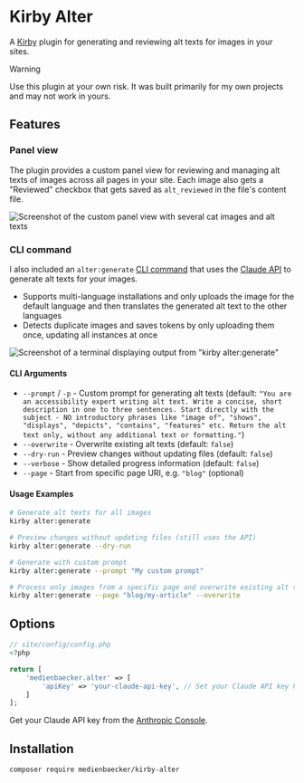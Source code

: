 # Kirby Alter

A [Kirby](https://getkirby.com/) plugin for generating and reviewing alt texts for images in your sites.

> [!WARNING]  
> Use this plugin at your own risk. It was built primarily for my own projects and may not work in yours.

## Features

### Panel view

The plugin provides a custom panel view for reviewing and managing alt texts of images across all pages in your site. Each image also gets a "Reviewed" checkbox that gets saved as `alt_reviewed` in the file's content file.

![Screenshot of the custom panel view with several cat images and alt texts](https://github.com/user-attachments/assets/6136bebe-ec70-4a33-ab61-80a994af237c)

### CLI command

I also included an `alter:generate` [CLI command](https://github.com/getkirby/cli) that uses the [Claude API](https://docs.anthropic.com/en/api/overview) to generate alt texts for your images.

- Supports multi-language installations and only uploads the image for the default language and then translates the generated alt text to the other languages
- Detects duplicate images and saves tokens by only uploading them once, updating all instances at once

![Screenshot of a terminal displaying output from "kirby alter:generate"](https://github.com/user-attachments/assets/b82e6e42-de36-4545-b484-240936b2fbeb)

#### CLI Arguments

- `--prompt` / `-p` - Custom prompt for generating alt texts (default: `"You are an accessibility expert writing alt text. Write a concise, short description in one to three sentences. Start directly with the subject - NO introductory phrases like "image of", "shows", "displays", "depicts", "contains", "features" etc. Return the alt text only, without any additional text or formatting."`)
- `--overwrite` - Overwrite existing alt texts (default: `false`)
- `--dry-run` - Preview changes without updating files (default: `false`)
- `--verbose` - Show detailed progress information (default: `false`)
- `--page` - Start from specific page URI, e.g. `"blog"` (optional)

#### Usage Examples

```bash
# Generate alt texts for all images
kirby alter:generate

# Preview changes without updating files (still uses the API)
kirby alter:generate --dry-run

# Generate with custom prompt
kirby alter:generate --prompt "My custom prompt"

# Process only images from a specific page and overwrite existing alt texts
kirby alter:generate --page "blog/my-article" --overwrite
```

## Options

```php
// site/config/config.php
<?php

return [
	'medienbaecker.alter' => [
		'apiKey' => 'your-claude-api-key', // Set your Claude API key here
	]
];

```

Get your Claude API key from the [Anthropic Console](https://console.anthropic.com/).

## Installation

```
composer require medienbaecker/kirby-alter
```
